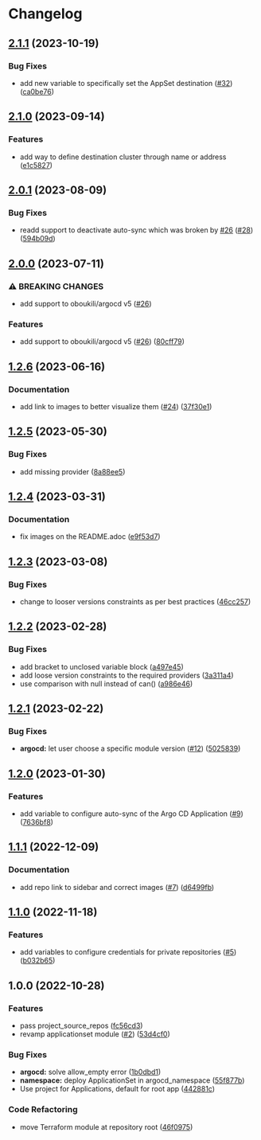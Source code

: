 # Changelog

## [2.1.1](https://github.com/camptocamp/devops-stack-module-applicationset/compare/v2.1.0...v2.1.1) (2023-10-19)


### Bug Fixes

* add new variable to specifically set the AppSet destination ([#32](https://github.com/camptocamp/devops-stack-module-applicationset/issues/32)) ([ca0be76](https://github.com/camptocamp/devops-stack-module-applicationset/commit/ca0be76ba589173322d5cf8374f795ba2efe1206))

## [2.1.0](https://github.com/camptocamp/devops-stack-module-applicationset/compare/v2.0.1...v2.1.0) (2023-09-14)


### Features

* add way to define destination cluster through name or address ([e1c5827](https://github.com/camptocamp/devops-stack-module-applicationset/commit/e1c5827567587f599bdbd124bc2f484feae52578))

## [2.0.1](https://github.com/camptocamp/devops-stack-module-applicationset/compare/v2.0.0...v2.0.1) (2023-08-09)


### Bug Fixes

* readd support to deactivate auto-sync which was broken by [#26](https://github.com/camptocamp/devops-stack-module-applicationset/issues/26) ([#28](https://github.com/camptocamp/devops-stack-module-applicationset/issues/28)) ([594b09d](https://github.com/camptocamp/devops-stack-module-applicationset/commit/594b09dddd73cbfb49ed19ab9cea8e72914c63cf))

## [2.0.0](https://github.com/camptocamp/devops-stack-module-applicationset/compare/v1.2.6...v2.0.0) (2023-07-11)


### ⚠ BREAKING CHANGES

* add support to oboukili/argocd v5 ([#26](https://github.com/camptocamp/devops-stack-module-applicationset/issues/26))

### Features

* add support to oboukili/argocd v5 ([#26](https://github.com/camptocamp/devops-stack-module-applicationset/issues/26)) ([80cff79](https://github.com/camptocamp/devops-stack-module-applicationset/commit/80cff79d8a7d0e2cf5d0fc548c5e9732848c1c2b))

## [1.2.6](https://github.com/camptocamp/devops-stack-module-applicationset/compare/v1.2.5...v1.2.6) (2023-06-16)


### Documentation

* add link to images to better visualize them ([#24](https://github.com/camptocamp/devops-stack-module-applicationset/issues/24)) ([37f30e1](https://github.com/camptocamp/devops-stack-module-applicationset/commit/37f30e10c07f1995e57212bd1885a87ba43a4e2f))

## [1.2.5](https://github.com/camptocamp/devops-stack-module-applicationset/compare/v1.2.4...v1.2.5) (2023-05-30)


### Bug Fixes

* add missing provider ([8a88ee5](https://github.com/camptocamp/devops-stack-module-applicationset/commit/8a88ee573450fd60c96144578784c818334e3a95))

## [1.2.4](https://github.com/camptocamp/devops-stack-module-applicationset/compare/v1.2.3...v1.2.4) (2023-03-31)


### Documentation

* fix images on the README.adoc ([e9f53d7](https://github.com/camptocamp/devops-stack-module-applicationset/commit/e9f53d76f1a3c863399e7ca7afac23c97bcbe90b))

## [1.2.3](https://github.com/camptocamp/devops-stack-module-applicationset/compare/v1.2.2...v1.2.3) (2023-03-08)


### Bug Fixes

* change to looser versions constraints as per best practices ([46cc257](https://github.com/camptocamp/devops-stack-module-applicationset/commit/46cc257b1c77bfecfd5ef29a14a12d26a9183180))

## [1.2.2](https://github.com/camptocamp/devops-stack-module-applicationset/compare/v1.2.1...v1.2.2) (2023-02-28)


### Bug Fixes

* add bracket to unclosed variable block ([a497e45](https://github.com/camptocamp/devops-stack-module-applicationset/commit/a497e45cc165b65bf9023410f4f20e69305a6d38))
* add loose version constraints to the required providers ([3a311a4](https://github.com/camptocamp/devops-stack-module-applicationset/commit/3a311a424cc45e23eb07de7656193ae8b81466e6))
* use comparison with null instead of can() ([a986e46](https://github.com/camptocamp/devops-stack-module-applicationset/commit/a986e4655e5fa177e32c5e217c172451dac5eec8))

## [1.2.1](https://github.com/camptocamp/devops-stack-module-applicationset/compare/v1.2.0...v1.2.1) (2023-02-22)


### Bug Fixes

* **argocd:** let user choose a specific module version ([#12](https://github.com/camptocamp/devops-stack-module-applicationset/issues/12)) ([5025839](https://github.com/camptocamp/devops-stack-module-applicationset/commit/5025839a3a19f752c08423c837e8cbba80ca55cf))

## [1.2.0](https://github.com/camptocamp/devops-stack-module-applicationset/compare/v1.1.1...v1.2.0) (2023-01-30)


### Features

* add variable to configure auto-sync of the Argo CD Application ([#9](https://github.com/camptocamp/devops-stack-module-applicationset/issues/9)) ([7636bf8](https://github.com/camptocamp/devops-stack-module-applicationset/commit/7636bf8bb57c576cb0c0666e16694f36183eec1b))

## [1.1.1](https://github.com/camptocamp/devops-stack-module-applicationset/compare/v1.1.0...v1.1.1) (2022-12-09)


### Documentation

* add repo link to sidebar and correct images ([#7](https://github.com/camptocamp/devops-stack-module-applicationset/issues/7)) ([d6499fb](https://github.com/camptocamp/devops-stack-module-applicationset/commit/d6499fb2e8a601463a803e2380c453c4418238ae))

## [1.1.0](https://github.com/camptocamp/devops-stack-module-applicationset/compare/v1.0.0...v1.1.0) (2022-11-18)


### Features

* add variables to configure credentials for private repositories ([#5](https://github.com/camptocamp/devops-stack-module-applicationset/issues/5)) ([b032b65](https://github.com/camptocamp/devops-stack-module-applicationset/commit/b032b659b796e2e4d5c77c2521fe1a759a5c57f9))

## 1.0.0 (2022-10-28)


### Features

* pass project_source_repos ([fc56cd3](https://github.com/camptocamp/devops-stack-module-applicationset/commit/fc56cd366c2dc25447e67917a7c986f056aeb238))
* revamp applicationset module ([#2](https://github.com/camptocamp/devops-stack-module-applicationset/issues/2)) ([53d4cf0](https://github.com/camptocamp/devops-stack-module-applicationset/commit/53d4cf0daf4e377b64af3ad5599491210e320acf))


### Bug Fixes

* **argocd:** solve allow_empty error ([1b0dbd1](https://github.com/camptocamp/devops-stack-module-applicationset/commit/1b0dbd17100130cb2b56aae556a11a552deface2))
* **namespace:** deploy ApplicationSet in argocd_namespace ([55f877b](https://github.com/camptocamp/devops-stack-module-applicationset/commit/55f877bc6828a43fdaea4f034b5f9aac86e75303))
* Use project for Applications, default for root app ([442881c](https://github.com/camptocamp/devops-stack-module-applicationset/commit/442881ceee8136b4f87264f769ac4ab570d4b04e))


### Code Refactoring

* move Terraform module at repository root ([46f0975](https://github.com/camptocamp/devops-stack-module-applicationset/commit/46f097549e63f2b2631db349e54af6e574abae68))
